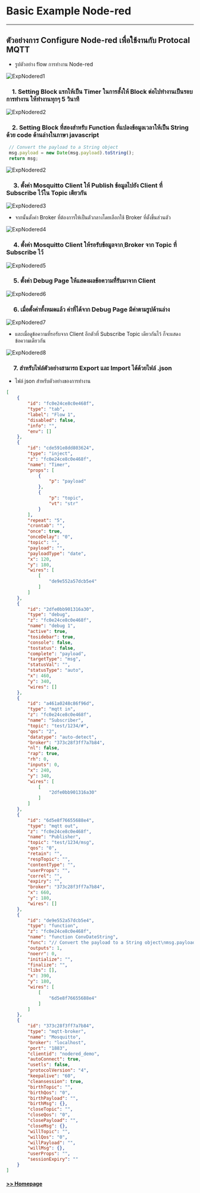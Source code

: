 # Basic Example Node-red
------------------------------------------------


## ตัวอย่างการ Configure Node-red เพื่อใช้งานกับ Protocal MQTT
- รูปตัวอย่าง flow การทำงาน Node-red


<img src="/Blog/picture/basic_node-red/305754181_1167008047558232_5808860046977088597_n.png" alt="ExpNodered1"/>


### &nbsp;&nbsp;&nbsp;&nbsp;1. Setting Block แรกให้เป็น Timer ในการสั้งให้ Block ต่อไปทำงานเป็นรอบการทำงาน ให้ทำงานทุกๆ 5 วินาที


<img src="/Blog/picture/basic_node-red/Screenshot 2022-10-19 214721.png" alt="ExpNodered2"/>


### &nbsp;&nbsp;&nbsp;&nbsp;2. Setting Block ที่สองสำหรับ Function ที่แปลงข้อมูลเวลาให้เป็น String ด้วย code ด้านล่างในภาษา javascript

```javascript
 // Convert the payload to a String object
 msg.payload = new Date(msg.payload).toString();
 return msg;
```

<img src="/Blog/picture/basic_node-red/Screenshot 2022-10-19 214804.png" alt="ExpNodered2"/>


### &nbsp;&nbsp;&nbsp;&nbsp; 3. ตั้งค่า Mosquitto Client ให้ Publish ข้อมูลไปยัง Client ที่ Subscribe ไว้ใน Topic เดียวกัน


<img src="/Blog/picture/basic_node-red/Screenshot 2022-10-19 215033.png" alt="ExpNodered3"/>


- จากนั้นตั้งค่า Broker ที่ต้องการให้เป็นตัวกลางโดยเลือกใช้ Broker ที่ตั้งขึ้นส่วนตัว


<img src="/Blog/picture/basic_node-red/Screenshot 2022-10-19 215102.png" alt="ExpNodered4"/>


### &nbsp;&nbsp;&nbsp;&nbsp; 4. ตั้งค่า Mosquitto Client ให้รอรับข้อมูลจาก ฺBroker จาก Topic ที่ Subscribe ไว้


<img src="/Blog/picture/basic_node-red/Screenshot 2022-10-19 215149.png" alt="ExpNodered5"/>


### &nbsp;&nbsp;&nbsp;&nbsp; 5. ตั้งค่า Debug Page ให้แสดงผลข้อความที่่รับมาจาก Client


<img src="/Blog/picture/basic_node-red/Screenshot 2022-10-19 215207.png" alt="ExpNodered6"/>


### &nbsp;&nbsp;&nbsp;&nbsp; 6. เมื่อตั้งค่าทั้งหมดแล้ว ค่าที่ได้จาก Debug Page มีค่าตามรูปด้านล่าง 


<img src="/Blog/picture/basic_node-red/Screenshot 2022-10-19 215312.png" alt="ExpNodered7"/>


- และเมื่อดูข้อความที่รอรับจาก Client อีกตัวที่ Subscribe Topic เดียวกันไว้ ก็จะแสดงข้อความเดียวกัน


<img src="/Blog/picture/basic_node-red/Screenshot 2022-10-19 215341.png" alt="ExpNodered8"/>





### &nbsp;&nbsp;&nbsp;&nbsp; 7. สำหรับไฟล์ตัวอย่างสามารถ Export และ Import ได้ด้วยไฟล์ .json 

- ไฟล์ json สำหรับตัวอย่างของการทำงาน
```json
[
    {
        "id": "fc0e24ce8c0e468f",
        "type": "tab",
        "label": "Flow 1",
        "disabled": false,
        "info": "",
        "env": []
    },
    {
        "id": "cde591e8dd803624",
        "type": "inject",
        "z": "fc0e24ce8c0e468f",
        "name": "Timer",
        "props": [
            {
                "p": "payload"
            },
            {
                "p": "topic",
                "vt": "str"
            }
        ],
        "repeat": "5",
        "crontab": "",
        "once": true,
        "onceDelay": "0",
        "topic": "",
        "payload": "",
        "payloadType": "date",
        "x": 120,
        "y": 180,
        "wires": [
            [
                "de9e552a57dcb5e4"
            ]
        ]
    },
    {
        "id": "2dfe0bb901316a30",
        "type": "debug",
        "z": "fc0e24ce8c0e468f",
        "name": "debug 1",
        "active": true,
        "tosidebar": true,
        "console": false,
        "tostatus": false,
        "complete": "payload",
        "targetType": "msg",
        "statusVal": "",
        "statusType": "auto",
        "x": 460,
        "y": 340,
        "wires": []
    },
    {
        "id": "a461a0248c86f96d",
        "type": "mqtt in",
        "z": "fc0e24ce8c0e468f",
        "name": "Subscriber",
        "topic": "test/1234/#",
        "qos": "2",
        "datatype": "auto-detect",
        "broker": "373c28f3ff7a7b84",
        "nl": false,
        "rap": true,
        "rh": 0,
        "inputs": 0,
        "x": 240,
        "y": 340,
        "wires": [
            [
                "2dfe0bb901316a30"
            ]
        ]
    },
    {
        "id": "6d5e8f76655688e4",
        "type": "mqtt out",
        "z": "fc0e24ce8c0e468f",
        "name": "Publisher",
        "topic": "test/1234/msg",
        "qos": "0",
        "retain": "",
        "respTopic": "",
        "contentType": "",
        "userProps": "",
        "correl": "",
        "expiry": "",
        "broker": "373c28f3ff7a7b84",
        "x": 660,
        "y": 180,
        "wires": []
    },
    {
        "id": "de9e552a57dcb5e4",
        "type": "function",
        "z": "fc0e24ce8c0e468f",
        "name": "function ConvDateString",
        "func": "// Convert the payload to a String object\nmsg.payload = new Date(msg.payload).toString();\nreturn msg;",
        "outputs": 1,
        "noerr": 0,
        "initialize": "",
        "finalize": "",
        "libs": [],
        "x": 390,
        "y": 180,
        "wires": [
            [
                "6d5e8f76655688e4"
            ]
        ]
    },
    {
        "id": "373c28f3ff7a7b84",
        "type": "mqtt-broker",
        "name": "Mosquitto",
        "broker": "localhost",
        "port": "1883",
        "clientid": "nodered_demo",
        "autoConnect": true,
        "usetls": false,
        "protocolVersion": "4",
        "keepalive": "60",
        "cleansession": true,
        "birthTopic": "",
        "birthQos": "0",
        "birthPayload": "",
        "birthMsg": {},
        "closeTopic": "",
        "closeQos": "0",
        "closePayload": "",
        "closeMsg": {},
        "willTopic": "",
        "willQos": "0",
        "willPayload": "",
        "willMsg": {},
        "userProps": "",
        "sessionExpiry": ""
    }
]
```


#### [>> Homepage](https://pkrittapon.github.io)
